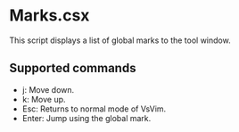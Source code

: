 Marks.csx
===

This script displays a list of global marks to the tool window.  

## Supported commands

- j: Move down.
- k: Move up.
- Esc: Returns to normal mode of VsVim.
- Enter: Jump using the global mark.
